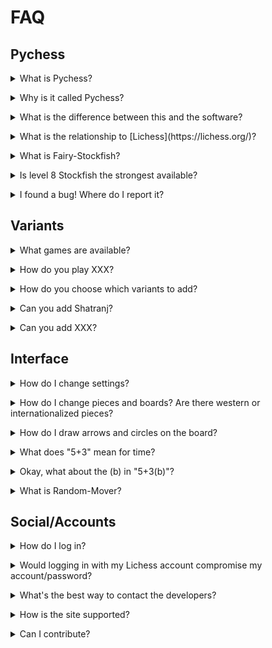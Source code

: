 # FAQ

## Pychess

<details><summary>What is Pychess?</summary>

Pychess is a website dedicated to allowing people to play major and interesting chess variants (both regional and more modern chess variants). Please see [the about page](https://www.pychess.org/about).</details>

<details><summary>Why is it called Pychess?</summary>

The server code is written in Python.</details>

<details><summary>What is the difference between this and the software?</summary>

Both are designed to play chess variants, and both share the same developer ([gbtami](https://www.github.com/gbtami)). However, the similitudes end there. The full name for this site is "Pychess Variants" for distinction, but is often just called Pychess. The site for the desktop application is [here](https://pychess.github.io/).</details>

<details><summary>What is the relationship to [Lichess](https://lichess.org/)?</summary>

Pychess's design is heavily influenced by Lichess and is meant to be comfortable for Lichess users. Pychess has no official relationship to Lichess. However, it does use Lichess accounts to facilitate user management.</details>

<details><summary>What is Fairy-Stockfish?</summary>

Stockfish is one of the premier engines designed to play chess. [Fairy-Stockfish](https://github.com/ianfab/Fairy-Stockfish) is a fork of that created by [Ianfab](https://www.github.com/ianfab) to handle multiple chess variants.</details>

<details><summary>Is level 8 Stockfish the strongest available?</summary>

It is the strongest available on this site, but does not represent Fairy-Stockfish at full strength. Full strength requires more time to think and analyze; on Pychess, Stockfish is limited to less than a second for each move.</details>

<details><summary>I found a bug! Where do I report it?</summary>

[Make an issue](https://github.com/gbtami/pychess-variants/issues/new). Ultimately it needs to be filed in Github issue tracker. Ideally, try to find a way to reproduce this bug in your description (if necessary, include the browser and OS). If you're not on Github, you can also mention it on Discord, and someone can file it.</details>

## Variants

<details><summary>What games are available?</summary>

Check out the [Variants page](https://www.pychess.org/variants).</details>

<details><summary>How do you play XXX?</summary>

Check out the [Variants page](https://www.pychess.org/variants). Also, within a game, you can click the variant name at the top left to be taken to that game's learn page.</details>

<details><summary>How do you choose which variants to add?</summary>

Major regional variants have high precedence. For western chess variants, often the most popular or well-known variants are added. However, there are still some that can't be added. Pychess relies on Fairy-Stockfish to support the variant, as our code also depends on Fairy-Stockfish for move validation. This also means no variants that aren't supported by Fairy-Stockfish can be on Pychess.</details>

<details><summary>Can you add Shatranj?</summary>

Shatranj is a dead variant, and there are similar games that are still alive (i.e. Makruk), so no. If you want to play Shatranj, there are other sites that offer it (i.e. [VChess](https://vchess.club/#/))</details>

<details><summary>Can you add XXX?</summary>

It depends on how popular or how interesting the variant is. We can't even consider adding variants that aren't supported by Fairy-Stockfish. Otherwise, you can ask us on Discord or Github.</details>

## Interface

<details><summary>How do I change settings?</summary>

To change the settings, click the gear button in the top right of the screen (next to login or your username) and choose "Board Settings".</details>

<details><summary>How do I change pieces and boards? Are there western or internationalized pieces?</summary>

Same answer as above, and then click on "Board Settings." All Asian variants have internationalized pieces.</details>

<details><summary>How do I draw arrows and circles on the board?</summary>

Use the right click. Clicking gives you a circle, and dragging gives you an arrow. These are green by default. You can make them red by holding Shift or Ctrl, and you can make them blue by holding Alt.</details>

<details><summary>What does "5+3" mean for time?</summary>

Those are the time controls for the game. By default we use an increment system. "5+3" means each player has 5 *minutes*, and after each move adds 3 *seconds* to the clock. You can set the time control to be whatever you want when creating the game. The 5+3 is just the default for random mover.</details>

<details><summary>Okay, what about the (b) in "5+3(b)"?</summary>

The b signifies byo-yomi time control, which is different from increment, and is only used in certain variants (i.e. Shogi and Janggi). Each player has a fixed time bank (5 minutes, in this example), and then after that, they only have the byo-yomi period for the rest of their moves before losing. In this example, that means only 3 seconds per move. Typically, byo-yomi is played with more than just 3 seconds... usually anywhere from 10 seconds to 30 seconds.</details>

<details><summary>What is Random-Mover?</summary>

Random-Mover is a bot that just chooses a random move from the list of available options. It serves as a great way to familiarize oneself with piece movements and some rules. It is strongly recommended to train against Fairy-Stockfish (even a lower level) once you know the rules though.</details>

## Social/Accounts

<details><summary>How do I log in?</summary>

You need to have a Lichess account. If you don't already, please go to [Lichess](https://lichess.org/signup) to make an account.</details>

<details><summary>Would logging in with my Lichess account compromise my account/password?</summary>

No! That is done via OAuth and your password isn't revealed to Pychess, just like how you can log in to third-party websites with your Google or Facebook accounts.</details>

<details><summary>What's the best way to contact the developers?</summary>

You can try the lobby chat, although the developers might not be on to answer. More reliably, we use [Discord](https://discord.gg/aPs8RKr).</details>

<details><summary>How is the site supported?</summary>

Purely through donations. You can [become a patron](https://www.pychess.org/patron) to help us make this site better!</details>

<details><summary>Can I contribute?</summary>

You sure can! Pychess is open source. Please communicate your suggestions by [Github](https://github.com/gbtami/pychess-variants) or [Discord](https://discord.gg/aPs8RKr) </details>



